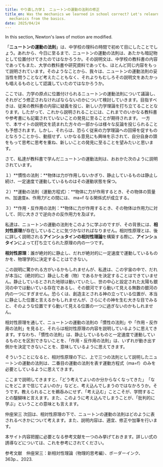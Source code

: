 ```yaml
---
title: やり直し力学１　ニュートンの運動の法則の修正
title_en: Was the mechanics we learned in school correct? Let's relearn
  mechanics from the basics.
date: 2025/04/24
---
```

In this section, Newton's laws of motion are modified.

「**ニュートンの運動の法則**」は、中学校の理科の時間で初めて目にしたことでしょう。あれから、今日に至るまで、ニュートンの運動の法則は、あたかも暗記物として位置付けてきたのではなかろうか。その説明文は、中学校の教科書の内容であってもまた、大学の教科書や研究資料であっても、ほとんど同じ内容をもって説明されています。そのようなことから、我々は、ニュートンの運動法則の妥当性を問うことなど考えたこともなく、それよりもむしろその説明文をあたかっも唱えるものとして認識していたのではなかろうか。

ここでは、力学の原点に位置付けられるニュートンの運動法則について議論し、それがどう修正されなければならないのかについて検討していきます。目指すべきは、従来の教科書の内容に疑義を投じ、新しい力学理論を打ち立てることとなります。したがって、これから説明されることには、これまでのいかなる教科書や参考書にも記載されていないことの発見に至ることが期待されます。
一方で、本サイトの説明文を読まれた方々の一部からは様々な反論を投じられることも予想されます。しかし、それらは、恐らく従来の力学理論への回帰を促すものとなろうことから、動揺せず、いかなる意見にも興味を示されて、自分自身の頭をもって思考に思考を重ね、新しいことの発見に至ることを望みたいと思います。

さて、私達が教科書で学んだニュートンの運動法則は、おおかた次のように説明されています。

１）**慣性の法則：**物体は力が作用しないかぎり、静止しているものは静止し続け、一定速度で運動しているものはその運動状態を保つ。

２）**運動の法則（運動方程式）：**物体に力が作用するとき、その物体の質量m、加速度a、作用力fとの間には、 ma=f  なる関係式が成立する。

３）**作用・反作用の法則：**物体に力が作用するとき、その物体は作用力に対して、同じ大きさで逆向きの反作用力を及ぼす。[](https://www.bing.com/ck/a?!&&p=6755b8c22559e981e4e84aca608bccf08e399949fc74b4fad1ad128a96167527JmltdHM9MTc0NTQ1MjgwMA&ptn=3&ver=2&hsh=4&fclid=2e84eba5-2b76-62b8-3829-f9582a9c6303&psq=%e3%83%8b%e3%83%a5%e3%83%bc%e3%83%88%e3%83%b3%e3%81%ae%e9%81%8b%e5%8b%95%e6%b3%95%e5%89%87&u=a1aHR0cHM6Ly9uYW5hbWVtby5uZXQvbmV3dG9ucy10aGlyZC1sYXcv&ntb=1)

私達は、ニュートンの運動の法則をこのように学ぶのですが、その背景には、**相対性原理**が存在していることに気づかなければなりません。相対性原理とは、後に詳しく説明される**アインシュタインの相対性理論**を構築する際に、**アインシュタイン**によって打ち立てられた原理の内の一つです。

**相対性原理**：誰が絶対的に静止し、だれが絶対的に一定速度で運動しているものかを、物理学的に決定することはできない。

この説明に驚かれる方がいるかもしれませんが、私達は、この宇宙の中で、だれが本当に（絶対的に）静止した者（物）であるかを決定することはできていません。静止しているとされた地球は動いていたし、世の中心と設定された太陽も銀河の中では動いている存在であるし、その銀河ですら動いて見える無数の銀河の内の一つにすぎません。恐らくは、創造主とされる神の立っている位置が、本当に静止した位置と言えるかもしれませんが、さらにその神を生む大きな目でみると、そのような位置ですら動いて見える位置の一つに過ぎないのかもしれません。

相対性原理を通して、ニュートンの運動の法則の「慣性の法則」や「作用・反作用の法則」を見ると、それらは相対性原理の内容を説明しているように思えてきます。すなわち、「慣性の法則」は、静止しているものと一定速度で運動しているものとを区別できないことを、「作用・反作用の法則」は、いずれが動き出す側かを決定できないことを、意味しているように思えてきます。

そういうことになると、相対性原理の下に、上で三つの法則として説明したニュートンの運動の法則は、二番目の運動の法則を表す運動方程式（ma=f）のみを必要としているように思えてきます。

ここまで説明してきますと、「どう考えてよいのか分からなくなってきた」　「なにをどこまで信じてよいのか」などと、考え込んでしまうのではなかろうか。そうです。教えられることを鵜呑みにせず、「考え込む」ことこそが、学問することの醍醐味と言えます。また、このように考え込んでしまうことが、「批判的に学ぶ」ということの意味とも言えます。

仲座栄三
次回は、相対性原理の下で、ニュートンの運動の法則はどのように表されるべきかについて考えます。また、説明内容は、適宜、修正や加筆を行います。

本サイト内容把握に必要となる参考文献を一つのみ挙げておきます。詳しい式の誘導などについては、これを参考にされてください。

参考文献　仲座栄三：新相対性理論（物理的思考編）、ボーダーインク、363p.、2023.
